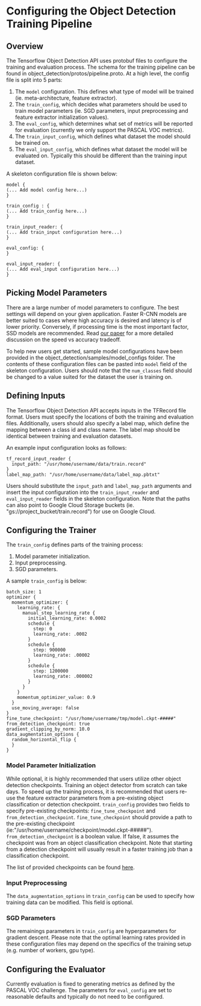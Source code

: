 # Configuring the Object Detection Training Pipeline

## Overview

The Tensorflow Object Detection API uses protobuf files to configure the
training and evaluation process. The schema for the training pipeline can be
found in object_detection/protos/pipeline.proto. At a high level, the config
file is split into 5 parts:

1. The `model` configuration. This defines what type of model will be trained
   (ie. meta-architecture, feature extractor).
2. The `train_config`, which decides what parameters should be used to train
   model parameters (ie. SGD parameters, input preprocessing and feature extractor
   initialization values).
3. The `eval_config`, which determines what set of metrics will be reported for
   evaluation (currently we only support the PASCAL VOC metrics).
4. The `train_input_config`, which defines what dataset the model should be
   trained on.
5. The `eval_input_config`, which defines what dataset the model will be
   evaluated on. Typically this should be different than the training input
   dataset.

A skeleton configuration file is shown below:

```
model {
(... Add model config here...)
}

train_config : {
(... Add train_config here...)
}

train_input_reader: {
(... Add train_input configuration here...)
}

eval_config: {
}

eval_input_reader: {
(... Add eval_input configuration here...)
}
```

## Picking Model Parameters

There are a large number of model parameters to configure. The best settings
will depend on your given application. Faster R-CNN models are better suited to
cases where high accuracy is desired and latency is of lower priority.
Conversely, if processing time is the most important factor, SSD models are
recommended. Read [our paper](https://arxiv.org/abs/1611.10012) for a more
detailed discussion on the speed vs accuracy tradeoff.

To help new users get started, sample model configurations have been provided
in the object_detection/samples/model_configs folder. The contents of these
configuration files can be pasted into `model` field of the skeleton
configuration. Users should note that the `num_classes` field should be changed
to a value suited for the dataset the user is training on.

## Defining Inputs

The Tensorflow Object Detection API accepts inputs in the TFRecord file format.
Users must specify the locations of both the training and evaluation files.
Additionally, users should also specify a label map, which define the mapping
between a class id and class name. The label map should be identical between
training and evaluation datasets.

An example input configuration looks as follows:

```
tf_record_input_reader {
  input_path: "/usr/home/username/data/train.record"
}
label_map_path: "/usr/home/username/data/label_map.pbtxt"
```

Users should substitute the `input_path` and `label_map_path` arguments and
insert the input configuration into the `train_input_reader` and
`eval_input_reader` fields in the skeleton configuration. Note that the paths
can also point to Google Cloud Storage buckets (ie.
"gs://project_bucket/train.record") for use on Google Cloud.

## Configuring the Trainer

The `train_config` defines parts of the training process:

1. Model parameter initialization.
2. Input preprocessing.
3. SGD parameters.

A sample `train_config` is below:

```
batch_size: 1
optimizer {
  momentum_optimizer: {
    learning_rate: {
      manual_step_learning_rate {
        initial_learning_rate: 0.0002
        schedule {
          step: 0
          learning_rate: .0002
        }
        schedule {
          step: 900000
          learning_rate: .00002
        }
        schedule {
          step: 1200000
          learning_rate: .000002
        }
      }
    }
    momentum_optimizer_value: 0.9
  }
  use_moving_average: false
}
fine_tune_checkpoint: "/usr/home/username/tmp/model.ckpt-#####"
from_detection_checkpoint: true
gradient_clipping_by_norm: 10.0
data_augmentation_options {
  random_horizontal_flip {
  }
}
```

### Model Parameter Initialization

While optional, it is highly recommended that users utilize other object
detection checkpoints. Training an object detector from scratch can take days.
To speed up the training process, it is recommended that users re-use the
feature extractor parameters from a pre-existing object classification or
detection checkpoint. `train_config` provides two fields to specify
pre-existing checkpoints: `fine_tune_checkpoint` and
`from_detection_checkpoint`. `fine_tune_checkpoint` should provide a path to
the pre-existing checkpoint
(ie:"/usr/home/username/checkpoint/model.ckpt-#####").
`from_detection_checkpoint` is a boolean value. If false, it assumes the
checkpoint was from an object classification checkpoint. Note that starting
from a detection checkpoint will usually result in a faster training job than
a classification checkpoint.

The list of provided checkpoints can be found [here](detection_model_zoo.md).

### Input Preprocessing

The `data_augmentation_options` in `train_config` can be used to specify
how training data can be modified. This field is optional.

### SGD Parameters

The remainings parameters in `train_config` are hyperparameters for gradient
descent. Please note that the optimal learning rates provided in these
configuration files may depend on the specifics of the training setup (e.g.
number of workers, gpu type).

## Configuring the Evaluator

Currently evaluation is fixed to generating metrics as defined by the PASCAL VOC
challenge. The parameters for `eval_config` are set to reasonable defaults and
typically do not need to be configured.
